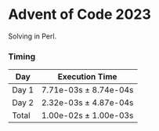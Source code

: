 # Advent of Code 2023

Solving in Perl.

### Timing

| Day   | Execution Time        |
| ----- | --------------------- |
| Day 1 | 7.71e-03s ± 8.74e-04s |
| Day 2 | 2.32e-03s ± 4.87e-04s |
| Total | 1.00e-02s ± 1.00e-03s |

